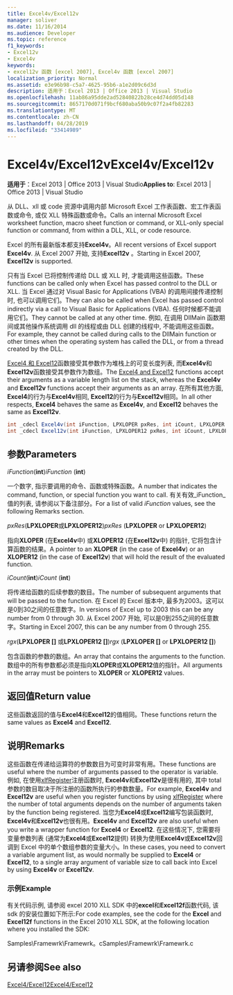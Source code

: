 ```yaml
---
title: Excel4v/Excel12v
manager: soliver
ms.date: 11/16/2014
ms.audience: Developer
ms.topic: reference
f1_keywords:
- Excel12v
- Excel4v
keywords:
- excel12v 函数 [excel 2007], Excel4v 函数 [excel 2007]
localization_priority: Normal
ms.assetid: e3e96b98-c5a7-4625-95b6-a1e2d09c6d3d
description: 适用于：Excel 2013 | Office 2013 | Visual Studio
ms.openlocfilehash: 11ab86a95dde2ad52840822b28ce4d74dd05d148
ms.sourcegitcommit: 8657170d071f9bcf680aba50b9c07f2a4fb82283
ms.translationtype: MT
ms.contentlocale: zh-CN
ms.lasthandoff: 04/28/2019
ms.locfileid: "33414989"
---
```

# <a name="excel4vexcel12v"></a><span data-ttu-id="31d15-104">Excel4v/Excel12v</span><span class="sxs-lookup"><span data-stu-id="31d15-104">Excel4v/Excel12v</span></span>

 <span data-ttu-id="31d15-105">**适用于**：Excel 2013 | Office 2013 | Visual Studio</span><span class="sxs-lookup"><span data-stu-id="31d15-105">**Applies to**: Excel 2013 | Office 2013 | Visual Studio</span></span> 
  
<span data-ttu-id="31d15-106">从 DLL、xll 或 code 资源中调用内部 Microsoft Excel 工作表函数、宏工作表函数或命令, 或仅 XLL 特殊函数或命令。</span><span class="sxs-lookup"><span data-stu-id="31d15-106">Calls an internal Microsoft Excel worksheet function, macro sheet function or command, or XLL-only special function or command, from within a DLL, XLL, or code resource.</span></span>
  
<span data-ttu-id="31d15-107">Excel 的所有最新版本都支持**Excel4v**。</span><span class="sxs-lookup"><span data-stu-id="31d15-107">All recent versions of Excel support **Excel4v**.</span></span> <span data-ttu-id="31d15-108">从 Excel 2007 开始, 支持**Excel12v** 。</span><span class="sxs-lookup"><span data-stu-id="31d15-108">Starting in Excel 2007, **Excel12v** is supported.</span></span> 
  
<span data-ttu-id="31d15-109">只有当 Excel 已将控制传递给 DLL 或 XLL 时, 才能调用这些函数。</span><span class="sxs-lookup"><span data-stu-id="31d15-109">These functions can be called only when Excel has passed control to the DLL or XLL.</span></span> <span data-ttu-id="31d15-110">当 Excel 通过对 Visual Basic for Applications (VBA) 的调用间接传递控制时, 也可以调用它们。</span><span class="sxs-lookup"><span data-stu-id="31d15-110">They can also be called when Excel has passed control indirectly via a call to Visual Basic for Applications (VBA).</span></span> <span data-ttu-id="31d15-111">任何时候都不能调用它们。</span><span class="sxs-lookup"><span data-stu-id="31d15-111">They cannot be called at any other time.</span></span> <span data-ttu-id="31d15-112">例如, 在调用 DllMain 函数期间或其他操作系统调用 dll 的线程或由 DLL 创建的线程中, 不能调用这些函数。</span><span class="sxs-lookup"><span data-stu-id="31d15-112">For example, they cannot be called during calls to the DllMain function or other times when the operating system has called the DLL, or from a thread created by the DLL.</span></span> 
  
<span data-ttu-id="31d15-113">[Excel4 和 Excel12](excel4-excel12.md)函数接受其参数作为堆栈上的可变长度列表, 而**Excel4v**和**Excel12v**函数接受其参数作为数组。</span><span class="sxs-lookup"><span data-stu-id="31d15-113">The [Excel4 and Excel12](excel4-excel12.md) functions accept their arguments as a variable length list on the stack, whereas the **Excel4v** and **Excel12v** functions accept their arguments as an array.</span></span> <span data-ttu-id="31d15-114">在所有其他方面, **Excel4**的行为与**Excel4v**相同, **Excel12**的行为与**Excel12v**相同。</span><span class="sxs-lookup"><span data-stu-id="31d15-114">In all other respects, **Excel4** behaves the same as **Excel4v**, and **Excel12** behaves the same as **Excel12v**.</span></span>
  
```cs
int _cdecl Excel4v(int iFunction, LPXLOPER pxRes, int iCount, LPXLOPER rgx[]);
int _cdecl Excel12v(int iFunction, LPXLOPER12 pxRes, int iCount, LPXLOPER12 rgx[]);
```

## <a name="parameters"></a><span data-ttu-id="31d15-115">参数</span><span class="sxs-lookup"><span data-stu-id="31d15-115">Parameters</span></span>

 <span data-ttu-id="31d15-116">_iFunction_(**int**)</span><span class="sxs-lookup"><span data-stu-id="31d15-116">_iFunction_ (**int**)</span></span>
  
<span data-ttu-id="31d15-117">一个数字, 指示要调用的命令、函数或特殊函数。</span><span class="sxs-lookup"><span data-stu-id="31d15-117">A number that indicates the command, function, or special function you want to call.</span></span> <span data-ttu-id="31d15-118">有关有效_iFunction_值的列表, 请参阅以下备注部分。</span><span class="sxs-lookup"><span data-stu-id="31d15-118">For a list of valid  _iFunction_ values, see the following Remarks section.</span></span> 
  
 <span data-ttu-id="31d15-119">_pxRes_(**LPXLOPER**或**LPXLOPER12**)</span><span class="sxs-lookup"><span data-stu-id="31d15-119">_pxRes_ (**LPXLOPER** or **LPXLOPER12**)</span></span>
  
<span data-ttu-id="31d15-120">指向**XLOPER** (在**Excel4v**中) 或**XLOPER12** (在**Excel12v**中) 的指针, 它将包含计算函数的结果。</span><span class="sxs-lookup"><span data-stu-id="31d15-120">A pointer to an **XLOPER** (in the case of **Excel4v**) or an **XLOPER12** (in the case of **Excel12v**) that will hold the result of the evaluated function.</span></span>
  
 <span data-ttu-id="31d15-121">_iCount_(**int**)</span><span class="sxs-lookup"><span data-stu-id="31d15-121">_iCount_ (**int**)</span></span>
  
<span data-ttu-id="31d15-122">将传递给函数的后续参数的数目。</span><span class="sxs-lookup"><span data-stu-id="31d15-122">The number of subsequent arguments that will be passed to the function.</span></span> <span data-ttu-id="31d15-123">在 Excel 的 Excel 版本中, 最多为2003。这可以是0到30之间的任意数字。</span><span class="sxs-lookup"><span data-stu-id="31d15-123">In versions of Excel up to 2003 this can be any number from 0 through 30.</span></span> <span data-ttu-id="31d15-124">从 Excel 2007 开始, 可以是0到255之间的任意数字。</span><span class="sxs-lookup"><span data-stu-id="31d15-124">Starting in Excel 2007, this can be any number from 0 through 255.</span></span>
  
 <span data-ttu-id="31d15-125">_rgx_(**LPXLOPER []** 或**LPXLOPER12 []**)</span><span class="sxs-lookup"><span data-stu-id="31d15-125">_rgx_ (**LPXLOPER []** or **LPXLOPER12 []**)</span></span>
  
<span data-ttu-id="31d15-126">包含函数的参数的数组。</span><span class="sxs-lookup"><span data-stu-id="31d15-126">An array that contains the arguments to the function.</span></span> <span data-ttu-id="31d15-127">数组中的所有参数都必须是指向**XLOPER**或**XLOPER12**值的指针。</span><span class="sxs-lookup"><span data-stu-id="31d15-127">All arguments in the array must be pointers to **XLOPER** or **XLOPER12** values.</span></span> 
  
## <a name="return-value"></a><span data-ttu-id="31d15-128">返回值</span><span class="sxs-lookup"><span data-stu-id="31d15-128">Return value</span></span>

<span data-ttu-id="31d15-129">这些函数返回的值与**Excel4**和**Excel12**的值相同。</span><span class="sxs-lookup"><span data-stu-id="31d15-129">These functions return the same values as **Excel4** and **Excel12**.</span></span>
  
## <a name="remarks"></a><span data-ttu-id="31d15-130">说明</span><span class="sxs-lookup"><span data-stu-id="31d15-130">Remarks</span></span>

<span data-ttu-id="31d15-131">这些函数在传递给运算符的参数数目为可变时非常有用。</span><span class="sxs-lookup"><span data-stu-id="31d15-131">These functions are useful where the number of arguments passed to the operator is variable.</span></span> <span data-ttu-id="31d15-132">例如, 在使用[xlfRegister](xlfregister-form-1.md)注册函数时, **Excel4v**和**Excel12v**是很有用的, 其中 total 参数的数目取决于所注册的函数所执行的参数数量。</span><span class="sxs-lookup"><span data-stu-id="31d15-132">For example, **Excel4v** and **Excel12v** are useful when you register functions by using [xlfRegister](xlfregister-form-1.md) where the number of total arguments depends on the number of arguments taken by the function being registered.</span></span> <span data-ttu-id="31d15-133">当您为**Excel4**或**Excel12**编写包装函数时, **Excel4v**和**Excel12v**也很有用。</span><span class="sxs-lookup"><span data-stu-id="31d15-133">**Excel4v** and **Excel12v** are also useful when you write a wrapper function for **Excel4** or **Excel12**.</span></span> <span data-ttu-id="31d15-134">在这些情况下, 您需要将变量参数列表 (通常为**Excel4**或**Excel12**提供) 转换为使用**Excel4v**或**Excel12v**回调到 Excel 中的单个数组参数的变量大小。</span><span class="sxs-lookup"><span data-stu-id="31d15-134">In these cases, you need to convert a variable argument list, as would normally be supplied to **Excel4** or **Excel12**, to a single array argument of variable size to call back into Excel by using **Excel4v** or **Excel12v**.</span></span>
  
### <a name="example"></a><span data-ttu-id="31d15-135">示例</span><span class="sxs-lookup"><span data-stu-id="31d15-135">Example</span></span>

<span data-ttu-id="31d15-136">有关代码示例, 请参阅 excel 2010 XLL SDK 中的**excel**和**Excel12f**函数代码, 该 sdk 的安装位置如下所示:</span><span class="sxs-lookup"><span data-stu-id="31d15-136">For code examples, see the code for the **Excel** and **Excel12f** functions in the Excel 2010 XLL SDK, at the following location where you installed the SDK:</span></span> 
  
<span data-ttu-id="31d15-137">Samples\Framewrk\Framewrk。c</span><span class="sxs-lookup"><span data-stu-id="31d15-137">Samples\Framewrk\Framewrk.c</span></span>
  
## <a name="see-also"></a><span data-ttu-id="31d15-138">另请参阅</span><span class="sxs-lookup"><span data-stu-id="31d15-138">See also</span></span>



[<span data-ttu-id="31d15-139">Excel4/Excel12</span><span class="sxs-lookup"><span data-stu-id="31d15-139">Excel4/Excel12</span></span>](excel4-excel12.md)

